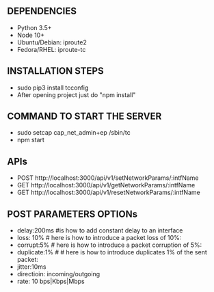 ## DEPENDENCIES
-   Python 3.5+
-   Node 10+
-   Ubuntu/Debian: iproute2
-   Fedora/RHEL: iproute-tc

## INSTALLATION STEPS
- sudo pip3 install tcconfig
- After opening project just do "npm install"

## COMMAND TO  START THE SERVER
-  sudo setcap cap_net_admin+ep /sbin/tc
-  npm start

## APIs

- POST     http://localhost:3000/api/v1/setNetworkParams/:intfName
- GET      http://localhost:3000/api/v1/getNetworkParams/:intfName
- GET      http://localhost:3000/api/v1/resetNetworkParams/:intfName

## POST PARAMETERS OPTIONs

- delay:200ms #is how to add constant delay to an interface
- loss: 10%  # here is how to introduce a packet loss of 10%:
- corrupt:5%  # here is how to introduce a packet corruption  of 5%:
- duplicate:1% # # here is how to introduce duplicates 1% of the sent packet:
- jitter:10ms 
- directioin: incoming/outgoing
- rate: 10 bps|Kbps|Mbps
